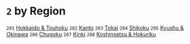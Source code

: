 # `2` by Region

`201` [Hokkaido & Touhoku](hokkaido%20and%20touhoku)
`202` [Kanto](kanto)
`203` [Tokai](tokai)
`204` [Shikoku](shikoku)
`205` [Kyushu & Okinawa](kyushu%20and%20okinawa)
`206` [Chugoku](chugoku)
`207` [Kinki](kinki)
`208` [Koshinsetsu & Hokuriku](koshinsetsu%20and%20hokuriku)
